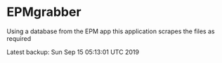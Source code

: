 # EPMgrabber
Using a database from the EPM app this application scrapes the files as required


Latest backup: Sun Sep 15 05:13:01 UTC 2019
